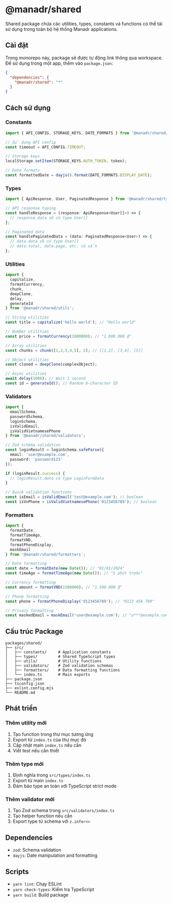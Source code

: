 # @manadr/shared

Shared package chứa các utilities, types, constants và functions có thể tái sử dụng trong toàn bộ hệ thống Manadr applications.

## Cài đặt

Trong monorepo này, package sẽ được tự động link thông qua workspace. Để sử dụng trong một app, thêm vào `package.json`:

```json
{
  "dependencies": {
    "@manadr/shared": "*"
  }
}
```

## Cách sử dụng

### Constants

```typescript
import { API_CONFIG, STORAGE_KEYS, DATE_FORMATS } from '@manadr/shared/constants';

// Sử dụng API config
const timeout = API_CONFIG.TIMEOUT;

// Storage keys
localStorage.setItem(STORAGE_KEYS.AUTH_TOKEN, token);

// Date formats
const formattedDate = dayjs().format(DATE_FORMATS.DISPLAY_DATE);
```

### Types

```typescript
import { ApiResponse, User, PaginatedResponse } from '@manadr/shared/types';

// API response typing
const handleResponse = (response: ApiResponse<User[]>) => {
  // response.data sẽ có type User[]
};

// Paginated data
const handlePaginatedData = (data: PaginatedResponse<User>) => {
  // data.data sẽ có type User[]
  // data.total, data.page, etc. có sẵn
};
```

### Utilities

```typescript
import { 
  capitalize, 
  formatCurrency, 
  chunk, 
  deepClone,
  delay,
  generateId 
} from '@manadr/shared/utils';

// String utilities
const title = capitalize('hello world'); // "Hello world"

// Number utilities  
const price = formatCurrency(1000000); // "1.000.000 ₫"

// Array utilities
const chunks = chunk([1,2,3,4,5], 2); // [[1,2], [3,4], [5]]

// Object utilities
const cloned = deepClone(complexObject);

// Async utilities
await delay(1000); // Wait 1 second
const id = generateId(); // Random 8-character ID
```

### Validators

```typescript
import { 
  emailSchema, 
  passwordSchema, 
  loginSchema,
  isValidEmail,
  isValidVietnamesePhone 
} from '@manadr/shared/validators';

// Zod schema validation
const loginResult = loginSchema.safeParse({
  email: 'user@example.com',
  password: 'password123'
});

if (loginResult.success) {
  // loginResult.data có type LoginFormData
}

// Quick validation functions
const isEmail = isValidEmail('test@example.com'); // boolean
const isVnPhone = isValidVietnamesePhone('0123456789'); // boolean
```

### Formatters

```typescript
import { 
  formatDate, 
  formatTimeAgo, 
  formatVND,
  formatPhoneDisplay,
  maskEmail 
} from '@manadr/shared/formatters';

// Date formatting
const date = formatDate(new Date()); // "01/01/2024"
const timeAgo = formatTimeAgo(new Date()); // "5 phút trước"

// Currency formatting
const amount = formatVND(1500000); // "1.500.000 ₫"

// Phone formatting
const phone = formatPhoneDisplay('0123456789'); // "0123 456 789"

// Privacy formatting
const maskedEmail = maskEmail('user@example.com'); // "u***@example.com"
```

## Cấu trúc Package

```
packages/shared/
├── src/
│   ├── constants/     # Application constants
│   ├── types/         # Shared TypeScript types
│   ├── utils/         # Utility functions
│   ├── validators/    # Zod validation schemas
│   ├── formatters/    # Data formatting functions
│   └── index.ts       # Main exports
├── package.json
├── tsconfig.json
├── eslint.config.mjs
└── README.md
```

## Phát triển

### Thêm utility mới

1. Tạo function trong thư mục tương ứng
2. Export từ `index.ts` của thư mục đó
3. Cập nhật main `index.ts` nếu cần
4. Viết test nếu cần thiết

### Thêm type mới

1. Định nghĩa trong `src/types/index.ts`
2. Export từ main `index.ts`
3. Đảm bảo type an toàn với TypeScript strict mode

### Thêm validator mới

1. Tạo Zod schema trong `src/validators/index.ts`
2. Tạo helper function nếu cần
3. Export type từ schema với `z.infer<>`

## Dependencies

- `zod`: Schema validation
- `dayjs`: Date manipulation and formatting

## Scripts

- `yarn lint`: Chạy ESLint
- `yarn check-types`: Kiểm tra TypeScript
- `yarn build`: Build package